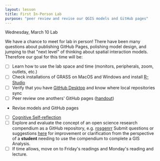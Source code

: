 ```yaml
---
layout: lesson
title: First In-Person Lab
purpose: "peer review and revise our QGIS models and GitHub pages"
---
```


Wednesday, March 10 Lab

We have a chance to meet for lab in person! There have been many questions about publishing GitHub Pages, polishing model design, and jumping to that "next level" of thinking about spatial interaction models. Therefore our goal for this time will be:

- [ ] Learn how to use the lab space and time (monitors, peripherals, zoom, outlets, etc.)
- [ ] Check installations of GRASS on MacOS and Windows and install [R-Studio](https://rstudio.com/)
- [ ] Verify that you have [GitHub Desktop](https://desktop.github.com/) and know where local repositories sync
- [ ] Peer review one anothers' GitHub pages ([handout](assets/peer_review1.pdf))
- Revise models and GitHub pages
- [ ] [Cognitive Self-reflection](https://forms.gle/3htPX8K8L7pp5Dqp7)
- [ ] Explore and evaluate the concept of an open science research compendium as a GitHub repository, e.g. [rosgenrr](https://github.com/GIS4DEV/rosgenrr) Submit questions or suggestions [here](https://forms.gle/6aTnWngJLNRqXuoo9) for improvement or clarification from the perspective of a **student** needing to use the compendium to complete a GIS Analysis.
- [ ] If time allows, move on to Friday's readings and Monday's reading and lecture.